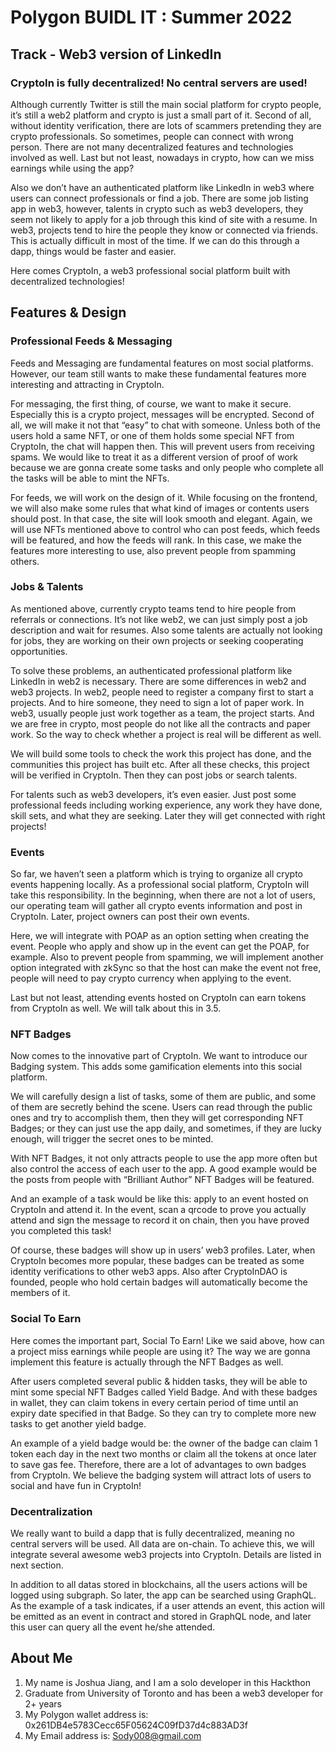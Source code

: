 # Polygon BUIDL IT : Summer 2022

## Track - Web3 version of LinkedIn

### CryptoIn is fully decentralized! No central servers are used!

Although currently Twitter is still the main social platform for crypto people, it’s still a web2 platform and crypto is just a small part of it. Second of all, without identity verification, there are lots of scammers pretending they are crypto professionals. So sometimes, people can connect with wrong person. There are not many decentralized features and technologies involved as well. Last but not least, nowadays in crypto, how can we miss earnings while using the app?

Also we don’t have an authenticated platform like LinkedIn in web3 where users can connect professionals or find a job. There are some job listing app in web3, however, talents in crypto such as web3 developers, they seem not likely to apply for a job through this kind of site with a resume. In web3, projects tend to hire the people they know or connected via friends. This is actually difficult in most of the time. If we can do this through a dapp, things would be faster and easier.

Here comes CryptoIn, a web3 professional social platform built with decentralized technologies! 

## Features & Design

### Professional Feeds & Messaging

Feeds and Messaging are fundamental features on most social platforms. However, our team still wants to make these fundamental features more interesting and attracting in CryptoIn. 

For messaging, the first thing, of course, we want to make it secure. Especially this is a crypto project, messages will be encrypted. Second of all, we will make it not that “easy” to chat with someone. Unless both of the users hold a same NFT, or one of them holds some special NFT from CryptoIn, the chat will happen then. This will prevent users from receiving spams. We would like to treat it as a different version of proof of work because we are gonna create some tasks and only people who complete all the tasks will be able to mint the NFTs.

For feeds, we will work on the design of it. While focusing on the frontend, we will also make some rules that what kind of images or contents users should post. In that case, the site will look smooth and elegant. Again, we will use NFTs mentioned above to control who can post feeds, which feeds will be featured, and how the feeds will rank.
In this case, we make the features more interesting to use, also prevent people from spamming others.

### Jobs & Talents

As mentioned above, currently crypto teams tend to hire people from referrals or connections. It’s not like web2, we can just simply post a job description and wait for resumes. Also some talents are actually not looking for jobs, they are working on their own projects or seeking cooperating opportunities.

To solve these problems, an authenticated professional platform like LinkedIn in web2 is necessary. There are some differences in web2 and web3 projects. In web2, people need to register a company first to start a projects. And to hire someone, they need to sign a lot of paper work. In web3, usually people just work together as a team, the project starts. And we are free in crypto, most people do not like all the contracts and paper work. So the way to check whether a project is real will be different as well.

We will build some tools to check the work this project has done, and the communities this project has built etc. After all these checks, this project will be verified in CryptoIn. Then they can post jobs or search talents.

For talents such as web3 developers, it’s even easier. Just post some professional feeds including working experience, any work they have done, skill sets, and what they are seeking. Later they will get connected with right projects!

### Events

So far, we haven’t seen a platform which is trying to organize all crypto events happening locally. As a professional social platform, CryptoIn will take this responsibility. In the beginning, when there are not a lot of users, our operating team will gather all crypto events information and post in CryptoIn. Later, project owners can post their own events. 

Here, we will integrate with POAP as an option setting when creating the event. People who apply and show up in the event can get the POAP, for example. Also to prevent people from spamming, we will implement another option integrated with zkSync so that the host can make the event not free, people will need to pay crypto currency when applying to the event.

Last but not least, attending events hosted on CryptoIn can earn tokens from CryptoIn as well. We will talk about this in 3.5.

### NFT Badges

Now comes to the innovative part of CryptoIn. We want to introduce our Badging system. This adds some gamification elements into this social platform.

We will carefully design a list of tasks, some of them are public, and some of them are secretly behind the scene. Users can read through the public ones and try to accomplish them, then they will get corresponding NFT Badges; or they can just use the app daily, and sometimes, if they are lucky enough, will trigger the secret ones to be minted.

With NFT Badges, it not only attracts people to use the app more often but also control the access of each user to the app. A good example would be the posts from people with “Brilliant Author” NFT Badges will be featured.

And an example of a task would be like this: apply to an event hosted on CryptoIn and attend it. In the event, scan a qrcode to prove you actually attend and sign the message to record it on chain, then you have proved you completed this task!

Of course, these badges will show up in users’ web3 profiles. Later, when CryptoIn becomes more popular, these badges can be treated as some identity verifications to other web3 apps. Also after CryptoInDAO is founded, people who hold certain badges will automatically become the members of it.

### Social To Earn

Here comes the important part, Social To Earn! Like we said above, how can a project miss earnings while people are using it? The way we are gonna implement this feature is actually through the NFT Badges as well.

After users completed several public & hidden tasks, they will be able to mint some special NFT Badges called Yield Badge. And with these badges in wallet, they can claim tokens in every certain period of time until an expiry date specified in that Badge. So they can try to complete more new tasks to get another yield badge.

An example of a yield badge would be: the owner of the badge can claim 1 token each day in the next two months or claim all the tokens at once later to save gas fee.
Therefore, there are a lot of advantages to own badges from CryptoIn. We believe the badging system will attract lots of users to social and have fun in CryptoIn!

### Decentralization

We really want to build a dapp that is fully decentralized, meaning no central servers will be used. All data are on-chain. To achieve this, we will integrate several awesome web3 projects into CryptoIn. Details are listed in next section.

In addition to all datas stored in blockchains, all the users actions will be logged using subgraph. So later, the app can be searched using GraphQL. As the example of a task indicates, if a user attends an event, this action will be emitted as an event in contract and stored in GraphQL node, and later this user can query all the event he/she attended.


## About Me
 
 1. My name is Joshua Jiang, and I am a solo developer in this Hackthon
 2. Graduate from University of Toronto and has been a web3 developer for 2+ years
 3. My Polygon wallet address is: 0x261DB4e5783Cecc65F05624C09fD37d4c883AD3f
 4. My Email address is: Sody008@gmail.com